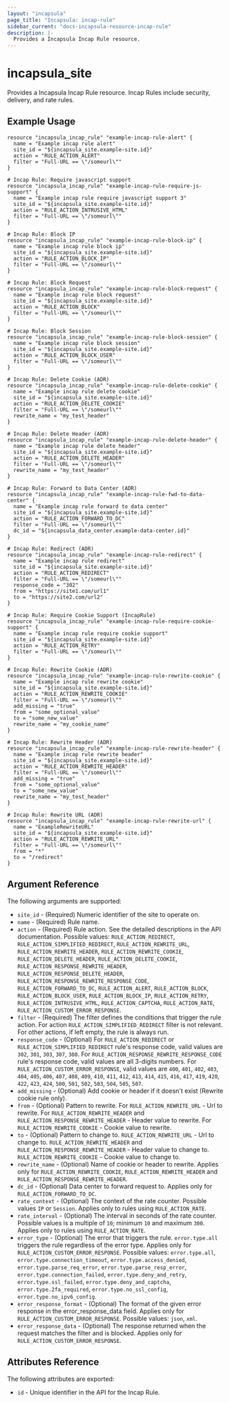 ```yaml
---
layout: "incapsula"
page_title: "Incapsula: incap-rule"
sidebar_current: "docs-incapsula-resource-incap-rule"
description: |-
  Provides a Incapsula Incap Rule resource.
---
```


# incapsula_site

Provides a Incapsula Incap Rule resource. 
Incap Rules include security, delivery, and rate rules.

## Example Usage

```hcl
resource "incapsula_incap_rule" "example-incap-rule-alert" {
  name = "Example incap rule alert"
  site_id = "${incapsula_site.example-site.id}"
  action = "RULE_ACTION_ALERT"
  filter = "Full-URL == \"/someurl\""
}

# Incap Rule: Require javascript support
resource "incapsula_incap_rule" "example-incap-rule-require-js-support" {
  name = "Example incap rule require javascript support 3"
  site_id = "${incapsula_site.example-site.id}"
  action = "RULE_ACTION_INTRUSIVE_HTML"
  filter = "Full-URL == \"/someurl\""
}

# Incap Rule: Block IP
resource "incapsula_incap_rule" "example-incap-rule-block-ip" {
  name = "Example incap rule block ip"
  site_id = "${incapsula_site.example-site.id}"
  action = "RULE_ACTION_BLOCK_IP"
  filter = "Full-URL == \"/someurl\""
}

# Incap Rule: Block Request
resource "incapsula_incap_rule" "example-incap-rule-block-request" {
  name = "Example incap rule block request"
  site_id = "${incapsula_site.example-site.id}"
  action = "RULE_ACTION_BLOCK"
  filter = "Full-URL == \"/someurl\""
}

# Incap Rule: Block Session
resource "incapsula_incap_rule" "example-incap-rule-block-session" {
  name = "Example incap rule block session"
  site_id = "${incapsula_site.example-site.id}"
  action = "RULE_ACTION_BLOCK_USER"
  filter = "Full-URL == \"/someurl\""
}

# Incap Rule: Delete Cookie (ADR)
resource "incapsula_incap_rule" "example-incap-rule-delete-cookie" {
  name = "Example incap rule delete cookie"
  site_id = "${incapsula_site.example-site.id}"
  action = "RULE_ACTION_DELETE_COOKIE"
  filter = "Full-URL == \"/someurl\""
  rewrite_name = "my_test_header"
}

# Incap Rule: Delete Header (ADR)
resource "incapsula_incap_rule" "example-incap-rule-delete-header" {
  name = "Example incap rule delete header"
  site_id = "${incapsula_site.example-site.id}"
  action = "RULE_ACTION_DELETE_HEADER"
  filter = "Full-URL == \"/someurl\""
  rewrite_name = "my_test_header"
}

# Incap Rule: Forward to Data Center (ADR)
resource "incapsula_incap_rule" "example-incap-rule-fwd-to-data-center" {
  name = "Example incap rule forward to data center"
  site_id = "${incapsula_site.example-site.id}"
  action = "RULE_ACTION_FORWARD_TO_DC"
  filter = "Full-URL == \"/someurl\""
  dc_id = "${incapsula_data_center.example-data-center.id}"
}

# Incap Rule: Redirect (ADR)
resource "incapsula_incap_rule" "example-incap-rule-redirect" {
  name = "Example incap rule redirect"
  site_id = "${incapsula_site.example-site.id}"
  action = "RULE_ACTION_REDIRECT"
  filter = "Full-URL == \"/someurl\""
  response_code = "302"
  from = "https://site1.com/url1"
  to = "https://site2.com/url2"
}

# Incap Rule: Require Cookie Support (IncapRule)
resource "incapsula_incap_rule" "example-incap-rule-require-cookie-support" {
  name = "Example incap rule require cookie support"
  site_id = "${incapsula_site.example-site.id}"
  action = "RULE_ACTION_RETRY"
  filter = "Full-URL == \"/someurl\""
}

# Incap Rule: Rewrite Cookie (ADR)
resource "incapsula_incap_rule" "example-incap-rule-rewrite-cookie" {
  name = "Example incap rule rewrite cookie"
  site_id = "${incapsula_site.example-site.id}"
  action = "RULE_ACTION_REWRITE_COOKIE"
  filter = "Full-URL == \"/someurl\""
  add_missing = "true"
  from = "some_optional_value"
  to = "some_new_value"
  rewrite_name = "my_cookie_name"
}

# Incap Rule: Rewrite Header (ADR)
resource "incapsula_incap_rule" "example-incap-rule-rewrite-header" {
  name = "Example incap rule rewrite header"
  site_id = "${incapsula_site.example-site.id}"
  action = "RULE_ACTION_REWRITE_HEADER"
  filter = "Full-URL == \"/someurl\""
  add_missing = "true"
  from = "some_optional_value"
  to = "some_new_value"
  rewrite_name = "my_test_header"
}

# Incap Rule: Rewrite URL (ADR)
resource "incapsula_incap_rule" "example-incap-rule-rewrite-url" {
  name = "ExampleRewriteURL"
  site_id = "${incapsula_site.example-site.id}"
  action = "RULE_ACTION_REWRITE_URL"
  filter = "Full-URL == \"/someurl\""
  from = "*"
  to = "/redirect"
}
```

## Argument Reference

The following arguments are supported:

* `site_id` - (Required) Numeric identifier of the site to operate on.
* `name` - (Required) Rule name.
* `action` - (Required) Rule action. See the detailed descriptions in the API documentation. Possible values: `RULE_ACTION_REDIRECT`, `RULE_ACTION_SIMPLIFIED_REDIRECT`, `RULE_ACTION_REWRITE_URL`, `RULE_ACTION_REWRITE_HEADER`, `RULE_ACTION_REWRITE_COOKIE`, `RULE_ACTION_DELETE_HEADER`, `RULE_ACTION_DELETE_COOKIE`, `RULE_ACTION_RESPONSE_REWRITE_HEADER`, `RULE_ACTION_RESPONSE_DELETE_HEADER`, `RULE_ACTION_RESPONSE_REWRITE_RESPONSE_CODE`, `RULE_ACTION_FORWARD_TO_DC`, `RULE_ACTION_ALERT`, `RULE_ACTION_BLOCK`, `RULE_ACTION_BLOCK_USER`, `RULE_ACTION_BLOCK_IP`, `RULE_ACTION_RETRY`, `RULE_ACTION_INTRUSIVE_HTML`, `RULE_ACTION_CAPTCHA`, `RULE_ACTION_RATE`, `RULE_ACTION_CUSTOM_ERROR_RESPONSE`.
* `filter` - (Required) The filter defines the conditions that trigger the rule action. For action `RULE_ACTION_SIMPLIFIED_REDIRECT` filter is not relevant. For other actions, if left empty, the rule is always run.
* `response_code` - (Optional) For `RULE_ACTION_REDIRECT` or `RULE_ACTION_SIMPLIFIED_REDIRECT` rule's response code, valid values are `302`, `301`, `303`, `307`, `308`. For `RULE_ACTION_RESPONSE_REWRITE_RESPONSE_CODE` rule's response code, valid values are all 3-digits numbers. For `RULE_ACTION_CUSTOM_ERROR_RESPONSE`, valid values are `400`, `401`, `402`, `403`, `404`, `405`, `406`, `407`, `408`, `409`, `410`, `411`, `412`, `413`, `414`, `415`, `416`, `417`, `419`, `420`, `422`, `423`, `424`, `500`, `501`, `502`, `503`, `504`, `505`, `507`.
* `add_missing` - (Optional) Add cookie or header if it doesn't exist (Rewrite cookie rule only).
* `from` - (Optional) Pattern to rewrite. For `RULE_ACTION_REWRITE_URL` - Url to rewrite. For `RULE_ACTION_REWRITE_HEADER` and `RULE_ACTION_RESPONSE_REWRITE_HEADER` - Header value to rewrite. For `RULE_ACTION_REWRITE_COOKIE` - Cookie value to rewrite.
* `to` - (Optional) Pattern to change to. `RULE_ACTION_REWRITE_URL` - Url to change to. `RULE_ACTION_REWRITE_HEADER` and `RULE_ACTION_RESPONSE_REWRITE_HEADER` - Header value to change to. `RULE_ACTION_REWRITE_COOKIE` - Cookie value to change to.
* `rewrite_name` - (Optional) Name of cookie or header to rewrite. Applies only for `RULE_ACTION_REWRITE_COOKIE`, `RULE_ACTION_REWRITE_HEADER` and `RULE_ACTION_RESPONSE_REWRITE_HEADER`.
* `dc_id` - (Optional) Data center to forward request to. Applies only for `RULE_ACTION_FORWARD_TO_DC`.
* `rate_context` - (Optional) The context of the rate counter. Possible values `IP` or `Session`. Applies only to rules using `RULE_ACTION_RATE`.
* `rate_interval` - (Optional) The interval in seconds of the rate counter. Possible values is a multiple of `10`; minimum `10` and maximum `300`. Applies only to rules using `RULE_ACTION_RATE`.
* `error_type` - (Optional) The error that triggers the rule. `error.type.all` triggers the rule regardless of the error type. Applies only for `RULE_ACTION_CUSTOM_ERROR_RESPONSE`. Possible values: `error.type.all`, `error.type.connection_timeout`, `error.type.access_denied`, `error.type.parse_req_error`, `error.type.parse_resp_error`, `error.type.connection_failed`, `error.type.deny_and_retry`, `error.type.ssl_failed`, `error.type.deny_and_captcha`, `error.type.2fa_required`, `error.type.no_ssl_config`, `error.type.no_ipv6_config`.
* `error_response_format` - (Optional) The format of the given error response in the error_response_data field. Applies only for `RULE_ACTION_CUSTOM_ERROR_RESPONSE`. Possible values: `json`, `xml`.
* `error_response_data` - (Optional) The response returned when the request matches the filter and is blocked. Applies only for `RULE_ACTION_CUSTOM_ERROR_RESPONSE`.

## Attributes Reference

The following attributes are exported:

* `id` - Unique identifier in the API for the Incap Rule.
